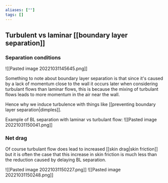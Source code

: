 ```yaml
---
aliases: [""]
tags: []
---
```


## Turbulent vs laminar [[boundary layer separation]]
### Separation conditions
![[Pasted image 20221031145645.png]]

Something to note about boundary layer separation is that since it's caused by a lack of momentum close to the wall it occurs later when considering turbulant flows than laminar flows, this is because the mixing of turbulant flows leads to more momentum in the air near the wall.

Hence why we induce turbulence with things like [[preventing boundary layer separation|dimples]].

Example of BL separation with laminar vs turbulant flow:
![[Pasted image 20221031150041.png]]

### Net drag
Of course turbulant flow does lead to increased [[skin drag|skin friction]] but it is often the case that this increase in skin friction is much less than the reduction caused by delaying BL separation.

![[Pasted image 20221031150227.png]]
![[Pasted image 20221031150248.png]]